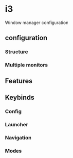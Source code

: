 # i3

Window manager configuration

## configuration

### Structure

### Multiple monitors

## Features

## Keybinds

### Config

### Launcher

### Navigation

### Modes

